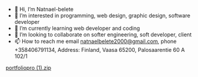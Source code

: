 - 👋 Hi, I’m Natnael-belete
- 👀 I’m interested in programming, web design, graphic design, software developer
- 🌱 I’m currently learning web developer and coding
- 💞️ I’m looking to collaborate on softer engineering, soft developer, client
- 📫 How to reach me  email natnaelbelete2000@gmail.com, phone +358406791134,  Address: Finland, Vaasa 65200, Palosaarentie 60 A 102/1

<!---
Natnael-belete/Natnael-belete is a ✨ special ✨ repository because its `README.md` (this file) appears on your GitHub profile.
You can click the Preview link to take a look at your changes.
--->
[portfoliopro (1).zip](https://github.com/Natnael-belete/Natnael-belete/files/8497957/portfoliopro.1.zip)
